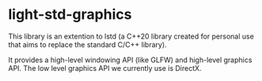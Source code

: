 
# light-std-graphics

This library is an extention to lstd (a C++20 library created for personal use that aims to replace the standard C/C++ library).

It provides a high-level windowing API (like GLFW) and high-level graphics API. The low level graphics API we currently use is DirectX.
